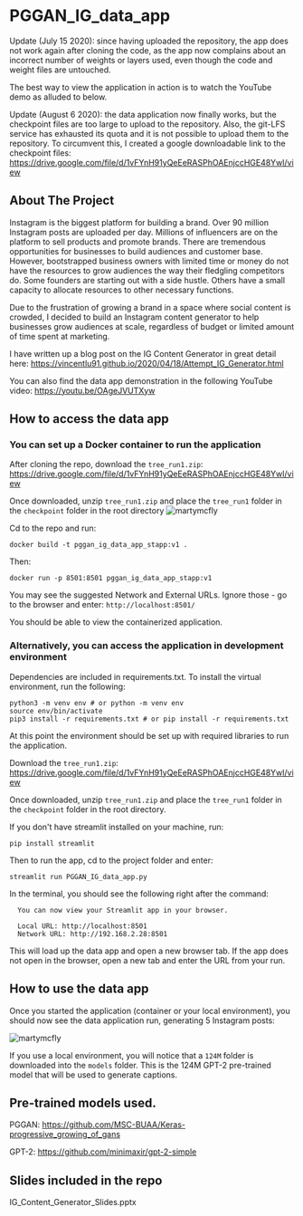 # PGGAN_IG_data_app

Update (July 15 2020): since having uploaded the repository, the app does not work again after cloning the code, as the app now complains about an incorrect number of weights or layers used, even though the code and weight files are untouched.

The best way to view the application in action is to watch the YouTube demo as alluded to below.

Update (August 6 2020): the data application now finally works, but the checkpoint files are too large to upload to the repository. Also, the git-LFS service has exhausted its quota and it is not possible to upload them to the repository. To circumvent this, I created a google downloadable link to the checkpoint files: https://drive.google.com/file/d/1vFYnH91yQeEeRASPhOAEnjccHGE48Ywl/view

## About The Project

Instagram is the biggest platform for building a brand. Over 90 million Instagram posts are uploaded per day. Millions of influencers are on the platform to sell products and promote brands. There are tremendous opportunities for businesses to build audiences and customer base. However, bootstrapped business owners with limited time or money do not have the resources to grow audiences the way their fledgling competitors do. Some founders are starting out with a side hustle. Others have a small capacity to allocate resources to other necessary functions.

Due to the frustration of growing a brand in a space where social content is crowded, I decided to build an Instagram content generator to help businesses grow audiences at scale, regardless of budget or limited amount of time spent at marketing.

I have written up a blog post on the IG Content Generator in great detail here: https://vincentlu91.github.io/2020/04/18/Attempt_IG_Generator.html

You can also find the data app demonstration in the following YouTube video: https://youtu.be/OAgeJVUTXyw

## How to access the data app

### You can set up a Docker container to run the application

After cloning the repo, download the `tree_run1.zip`: https://drive.google.com/file/d/1vFYnH91yQeEeRASPhOAEnjccHGE48Ywl/view

Once downloaded, unzip `tree_run1.zip` and place the `tree_run1` folder in the `checkpoint` folder in the root directory
![martymcfly](https://user-images.githubusercontent.com/3411100/89595437-803a1800-d822-11ea-851e-7a6b77641cf7.png)

Cd to the repo and run:

```
docker build -t pggan_ig_data_app_stapp:v1 .
```

Then:
```
docker run -p 8501:8501 pggan_ig_data_app_stapp:v1
```

You may see the suggested Network and External URLs. Ignore those - go to the browser and enter:
```http://localhost:8501/```

You should be able to view the containerized application.

### Alternatively, you can access the application in development environment

Dependencies are included in requirements.txt. To install the virtual environment, run the following:

```
python3 -m venv env # or python -m venv env
source env/bin/activate
pip3 install -r requirements.txt # or pip install -r requirements.txt
```

At this point the environment should be set up with required libraries to run the application. 

Download the `tree_run1.zip`: https://drive.google.com/file/d/1vFYnH91yQeEeRASPhOAEnjccHGE48Ywl/view

Once downloaded, unzip `tree_run1.zip` and place the `tree_run1` folder in the `checkpoint` folder in the root directory.

If you don't have streamlit installed on your machine, run:

```
pip install streamlit
```

Then to run the app, cd to the project folder and enter:

```
streamlit run PGGAN_IG_data_app.py
```

In the terminal, you should see the following right after the command:

```
  You can now view your Streamlit app in your browser.

  Local URL: http://localhost:8501
  Network URL: http://192.168.2.28:8501
```

This will load up the data app and open a new browser tab. If the app does not open in the browser, open a new tab and enter the URL from your run.

## How to use the data app

Once you started the application (container or your local environment), you should now see the data application run, generating 5 Instagram posts:

![martymcfly](https://user-images.githubusercontent.com/3411100/89596643-c2b12400-d825-11ea-979b-92649fb4f340.png)

If you use a local environment, you will notice that a `124M` folder is downloaded into the `models` folder. This is the 124M GPT-2 pre-trained model that will be used to generate captions.

## Pre-trained models used.

PGGAN: https://github.com/MSC-BUAA/Keras-progressive_growing_of_gans

GPT-2: https://github.com/minimaxir/gpt-2-simple

## Slides included in the repo

IG_Content_Generator_Slides.pptx
